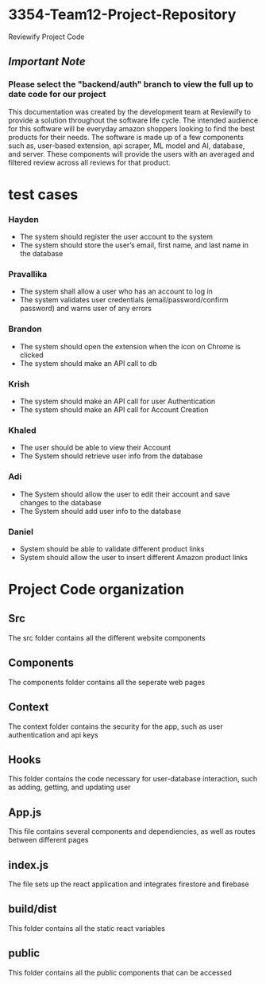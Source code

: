 # 3354-Team12-Project-Repository
Reviewify Project Code

## *Important Note*
### Please select the "backend/auth" branch to view the full up to date code for our project

This documentation was created by the development team at Reviewify to provide a solution throughout the software life cycle. The intended audience for this software will be everyday amazon shoppers looking to find the best products for their needs. The software is made up of a few components such as, user-based extension, api scraper, ML model and AI, database, and server. These components will provide the users with an averaged and filtered review across all reviews for that product.

# test cases
### Hayden
* The system should register the user account to the system 
* The system should store the user’s email, first name, and last name in the database 

### Pravallika
* The system shall allow a user who has an account to log in 
* The system validates user credentials (email/password/confirm password) and warns user of any errors 

### Brandon
* The system should open the extension when the icon on Chrome is clicked 
* The system should make an API call to db 

### Krish
* The system should make an API call for user Authentication 
* The system should make an API call for Account Creation 

### Khaled
* The user should be able to view their Account 
* The System should retrieve user info from the database 

### Adi
* The System should allow the user to edit their account and save changes to the database 
* The System should add user info to the database

### Daniel
* System should be able to validate different product links 
* System should allow the user to insert different Amazon product links 


# Project Code organization

## Src
The src folder contains all the different website components
## Components
The components folder contains all the seperate web pages
## Context
The context folder contains the security for the app, such as user authentication and api keys
## Hooks
This folder contains the code necessary for user-database interaction, such as adding, getting, and updating user
## App.js
This file contains several components and dependiencies, as well as routes between different pages
## index.js
The file sets up the react application and integrates firestore and firebase

## build/dist
This folder contains all the static react variables

## public
This folder contains all the public components that can be accessed


